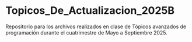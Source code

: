 # Topicos_De_Actualizacion_2025B
Repositorio para los archivos realizados en clase de Tópicos avanzados de programación durante el cuatrimestre de Mayo a Septiembre 2025.
